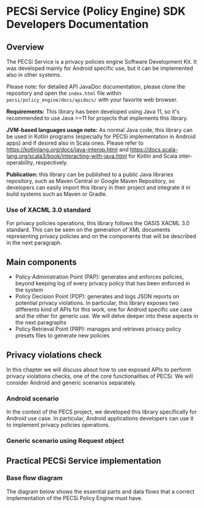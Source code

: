 # PECSi Service (Policy Engine) SDK Developers Documentation

## Overview

The PECSi Service is a privacy policies engine Software Development Kit. It was developed mainly for Android specific use, but it can be implemented also in other systems.

Please note: for detailed API JavaDoc documentation, please clone the repository and open the `index.html` file within `pecsi/policy_engine/docs/apidocs/` with your favorite web browser.

**Requirements:** This library has been developed using Java 11, so it's recommended to use Java >=11 for projects that implements this library.

**JVM-based languages usage note:** As normal Java code, this library can be used in Kotlin programs (especially for PECSi implementation in Android apps) and if desired also in Scala ones. Please refer to https://kotlinlang.org/docs/java-interop.html and https://docs.scala-lang.org/scala3/book/interacting-with-java.html for Kotlin and Scala inter-operability, respectively.

**Publication:** this library can be published to a public Java libraries repository, such as Maven Central or Google Maven Repository, so developers can easily import this library in their project and integrate it in build systems such as Maven or Gradle.

### Use of XACML 3.0 standard

For privacy policies operations, this library follows the OASIS XACML 3.0 standard. This can be seen on the generation of XML documents representing privacy policies and on the components that will be described in the next paragraph.

## Main components

- Policy Administration Point (PAP): generates and enforces policies, beyond keeping log of every privacy policy that has been enforced in the system
- Policy Decision Point (PDP): generates and logs JSON reports on potential privacy violations. In particular, this library exposes two differents kind of APIs for this work, one for Android specific use case and the other for generic use. We will delve deeper into these aspects in the next paragraphs
- Policy Retrieval Point (PRP): manages and retrieves privacy policy presets files to generate new policies

## Privacy violations check

In this chapter we will discuss about how to use exposed APIs to perform privacy violations checks, one of the core functionalities of PECSi. We will consider Android and generic scenarios separately. 

### Android scenario

In the context of the PECS project, we developed this library specifically for Android use case. In particular, Android applications developers can use it to implement privacy policies operations.


### Generic scenario using Request object

## Practical PECSi Service implementation

<!-- importing
initialize pecsi service
initialize pap and pdp -->

### Base flow diagram

The diagram below shows the essential parts and data flows that a correct implementation of the PECSi Policy Engine must have.



<!-- insert flows for android and generic scenarios -->






